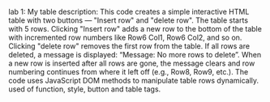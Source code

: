 lab 1: My table 
description:
This code creates a simple interactive HTML table with two buttons — "Insert row" and "delete row". The table starts with 5 rows.
Clicking "Insert row" adds a new row to the bottom of the table with incremented row numbers like Row6 Col1, Row6 Col2, and so on. 
Clicking "delete row" removes the first row from the table. If all rows are deleted, a message is displayed: “Message: No more rows to delete”.
When a new row is inserted after all rows are gone, the message clears and row numbering continues from where it left off (e.g., Row8, Row9, etc.). 
The code uses JavaScript DOM methods to manipulate table rows dynamically.
used of function, style, button and table tags.
